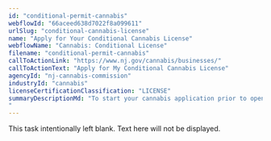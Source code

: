 ```yaml
---
id: "conditional-permit-cannabis"
webflowId: "66aceed638d7022f8a099611"
urlSlug: "conditional-cannabis-license"
name: "Apply for Your Conditional Cannabis License"
webflowName: "Cannabis: Conditional License"
filename: "conditional-permit-cannabis"
callToActionLink: "https://www.nj.gov/cannabis/businesses/"
callToActionText: "Apply for My Conditional Cannabis License"
agencyId: "nj-cannabis-commission"
industryId: "cannabis"
licenseCertificationClassification: "LICENSE"
summaryDescriptionMd: "To start your cannabis application prior to opening a site, you may apply for a conditional license that gives you 120 days to find a location, get municipal approval, and apply for a conversion license (which will give your business approval to operate).
"
---
```


This task intentionally left blank. Text here will not be displayed.
